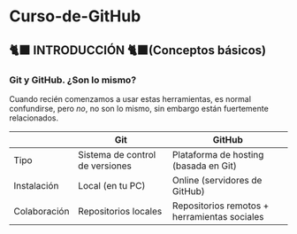 # Curso-de-GitHub

## 🐈‍⬛ INTRODUCCIÓN 🐈‍⬛(Conceptos básicos)

### **Git y GitHub. ¿Son lo mismo?**

Cuando recién comenzamos a usar estas herramientas, es normal confundirse, pero *no*, no son lo mismo, sin embargo están fuertemente relacionados. 

|                | Git                  | GitHub               |
|----------------|----------------------|----------------------|
| Tipo           | Sistema de control de versiones | Plataforma de hosting (basada en Git) |
| Instalación    | Local (en tu PC)     | Online (servidores de GitHub) |
| Colaboración   | Repositorios locales | Repositorios remotos + herramientas sociales |

 
